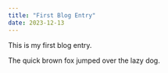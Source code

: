```yaml
---
title: "First Blog Entry"
date: 2023-12-13
---
```


This is my first blog entry.

The quick brown fox jumped over the lazy dog.
